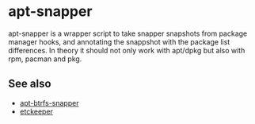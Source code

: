 # apt-snapper
apt-snapper is a wrapper script to take snapper snapshots from package manager hooks,
and annotating the snappshot with the package list differences.
In theory it should not only work with apt/dpkg but also with rpm, pacman and pkg.

## See also
- [apt-btrfs-snapper](https://github.com/agronick/apt-btrfs-snapper)
- [etckeeper](https://github.com/joeyh/etckeeper)
